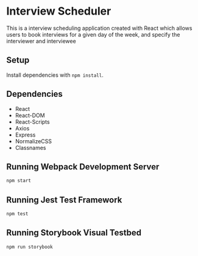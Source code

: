 # Interview Scheduler

This is a interview scheduling application created with React which allows users to book interviews for a given day of the week, and specify the interviewer and interviewee

## Setup

Install dependencies with `npm install`.

## Dependencies

- React
- React-DOM
- React-Scripts
- Axios
- Express
- NormalizeCSS
- Classnames


## Running Webpack Development Server

```sh
npm start
```

## Running Jest Test Framework

```sh
npm test
```

## Running Storybook Visual Testbed

```sh
npm run storybook
```
